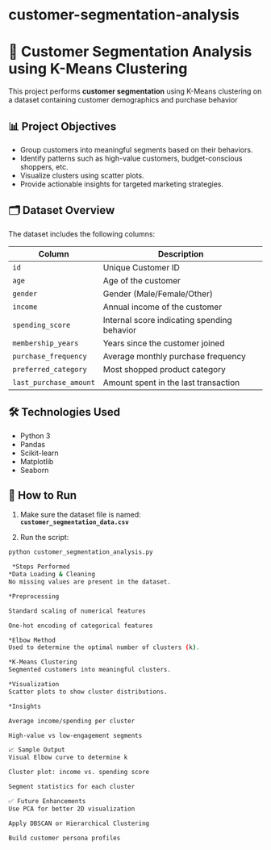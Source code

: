 # customer-segmentation-analysis
# 🧠 Customer Segmentation Analysis using K-Means Clustering

This project performs **customer segmentation** using K-Means clustering on a dataset containing customer demographics and purchase behavior

## 📊 Project Objectives

- Group customers into meaningful segments based on their behaviors.
- Identify patterns such as high-value customers, budget-conscious shoppers, etc.
- Visualize clusters using scatter plots.
- Provide actionable insights for targeted marketing strategies.

## 🗂️ Dataset Overview

The dataset includes the following columns:

| Column               | Description                                      |
|----------------------|--------------------------------------------------|
| `id`                 | Unique Customer ID                               |
| `age`                | Age of the customer                              |
| `gender`             | Gender (Male/Female/Other)                       |
| `income`             | Annual income of the customer                    |
| `spending_score`     | Internal score indicating spending behavior      |
| `membership_years`   | Years since the customer joined                  |
| `purchase_frequency` | Average monthly purchase frequency               |
| `preferred_category` | Most shopped product category                    |
| `last_purchase_amount` | Amount spent in the last transaction           |

## 🛠️ Technologies Used

- Python 3
- Pandas
- Scikit-learn
- Matplotlib
- Seaborn

## 🚀 How to Run

1. Make sure the dataset file is named:  
   **`customer_segmentation_data.csv`**

2. Run the script:

```bash
python customer_segmentation_analysis.py

 *Steps Performed
*Data Loading & Cleaning
No missing values are present in the dataset.

*Preprocessing

Standard scaling of numerical features

One-hot encoding of categorical features

*Elbow Method
Used to determine the optimal number of clusters (k).

*K-Means Clustering
Segmented customers into meaningful clusters.

*Visualization
Scatter plots to show cluster distributions.

*Insights

Average income/spending per cluster

High-value vs low-engagement segments

📈 Sample Output
Visual Elbow curve to determine k

Cluster plot: income vs. spending score

Segment statistics for each cluster

✅ Future Enhancements
Use PCA for better 2D visualization

Apply DBSCAN or Hierarchical Clustering

Build customer persona profiles
